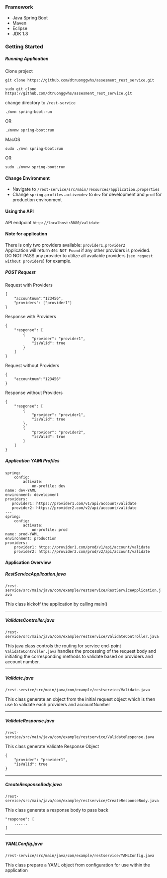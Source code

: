 ###	Framework
*	Java Spring Boot
*	Maven
*	Eclipse
*	JDK 1.8


###	Getting Started
#####	Running Application
Clone project

	git clone https://github.com/dtruonggwhs/assesment_rest_service.git
	
	sudo git clone https://github.com/dtruonggwhs/assesment_rest_service.git

change directory to `/rest-service`<br>

	./mvn spring-boot:run
OR

	./mvnw spring-boot:run

MacOS

	sudo ./mvn spring-boot:run
OR

	sudo ./mvnw spring-boot:run

#### 	Change Environment
*	Navigate to `/rest-service/src/main/resources/application.properties` <br>
*	Change `spring.profiles.active=dev` to `dev` for development and `prod` for production environment

####		Using the API
API endpoint `http://localhost:8080/validate`

####		Note for application
There is only two providers available: `provider1,provider2`
<br>
Application will return `404 NOT Found` if any other providers is provided. 
<br>
DO NOT PASS any provider to utilize all available providers (`see request without providers`) for example.

#####	POST Request <br>
Request with Providers
		
	{
		"accountnum":"123456",
		"providers": ["provider1"]
	}
	
Response with Providers

	{
	    "response": [
	        {
	            "provider": "provider1",
	            "isValid": true
	        }
	    ]
	}
		
Request without Providers

	{
		"accountnum":"123456"
	}
	
Response without Providers

	{
	    "response": [
	        {
	            "provider": "provider1",
	            "isValid": true
	        },
	        {
	            "provider": "provider2",
	            "isValid": true
	        }
	    ]
	}
	
#####	Application YAMl Profiles
	spring:
	    config:
	        activate:
	            on-profile: dev
	name: dev-YAML
	environment: development
	providers:
	   provider1: https://provider1.com/v1/api/account/validate
	   provider2: https://provider2.com/v2/api/account/validate
	---
	spring:
	    config:
	        activate:
	            on-profile: prod
	name: prod-YAML
	environment: production
	providers:
	    provider1: https://provider1.com/prod/v1/api/account/validate
	    provider2: https://provider2.com/prod/v2/api/account/validate
	    
####	Application Overview
#####	RestServiceApplication.java
`/rest-service/src/main/java/com/example/restservice/RestServiceApplication.java`<br>

This class kickoff the application by calling main()
___

#####	ValidateController.java <br>
`/rest-service/src/main/java/com/example/restservice/ValidateController.java` <br>

This java class controls the routing for service end-point<br>
`ValidateController.java` handles the processing of the request body and initiating the corresponding methods to validate based on providers and account number.
	
___

#####	Validate.java <br>
`/rest-service/src/main/java/com/example/restservice/Validate.java` <br>

This class generate an object from the initial request object which is then use to validate each providers and accountNumber<br>
	
___

#####	ValidateResponse.java <br>
`/rest-service/src/main/java/com/example/restservice/ValidateResponse.java` <br>

This class generate Validate Response Object<br>

	{
        "provider": "provider1",
        "isValid": true
    }
	
___
	
#####	CreateResponseBody.java <br>
`/rest-service/src/main/java/com/example/restservice/CreateResponseBody.java` <br>

This class generate a response body to pass back<br>

	"response": [
	    ......
	]
	
___

#####	YAMLConfig.java
`/rest-service/src/main/java/com/example/restservice/YAMLConfig.java` <br>

This class prepare a YAML object from configuration for use within the application